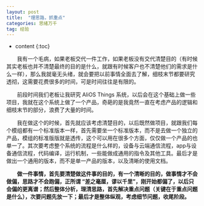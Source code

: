 ```yaml
---
layout: post
title:  "理思路，抓重点"
categories: 思绪万千
tag: 经验 
---
```


* content
{:toc}


<p style="text-indent:2em">我有一个毛病，如果老板交代一件工作，如果老板没有交代清楚目的（有时候其实老板也并不清楚最终的目的是什么，就跟有时候客户也不清楚他们的需求是什么一样），那么我就毫无头绪，就会要把以前事情全面去了解，细枝末节都要研究透彻，这需要花费很多的时间，可是时间往往是有限的。</p>
<p style="text-indent:2em">前段时间我们老板让我研究 AliOS Things 系统，以后会在这个基础上做一些项目，我就在这个系统上做了一个产品，奇葩的是我竟然一直在考虑产品的逻辑和细枝末节的部分，浪费了大量的时间。</p>
<p style="text-indent:2em">我在做这个的时候，首先就应该考虑清楚目的，以后既然做项目，就跟我们每个模组都有一个标准版本一样，首先需要坐一个标准版本，而不是去做一个独立的产品，模组的标准版版就是透传，这个可以用在很多个方面，仅仅做一个产品的也单一了。其次要考虑整个系统的流程是什么样的，设备与云端通信流程，app与设备通信流程，代码编译，运行机制，一些能做成通用的指令及其他工具。最后才是做出一个通用的版本，而不是单一产品的版本，以及清晰的使用文档。</p>
<p style="text-indent:2em"><b>做一件事情，首先要清楚做这件事的目的，有一个清晰的目的，做事情才不会做偏，思路才不会跑偏，正所谓 “差之毫厘，谬以千里”，刚开始都偏了，以后只会偏的更离谱；然后整体分析，理清思路，首先解决重点问题（关键在于重点问题是什么），次要问题先放一下；最后才是整体纵观，考虑细节问题，收尾阶段。</b></p>
